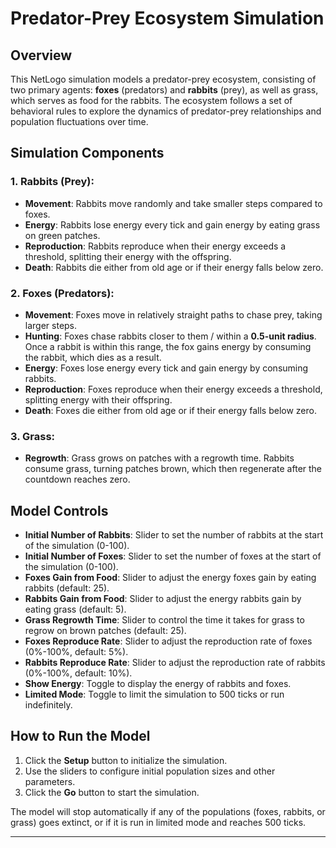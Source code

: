 # Predator-Prey Ecosystem Simulation

## Overview

This NetLogo simulation models a predator-prey ecosystem, consisting of two primary agents: **foxes** (predators) and **rabbits** (prey), as well as grass, which serves as food for the rabbits. The ecosystem follows a set of behavioral rules to explore the dynamics of predator-prey relationships and population fluctuations over time.

## Simulation Components

### 1. **Rabbits** (Prey):
   - **Movement**: Rabbits move randomly and take smaller steps compared to foxes.
   - **Energy**: Rabbits lose energy every tick and gain energy by eating grass on green patches.
   - **Reproduction**: Rabbits reproduce when their energy exceeds a threshold, splitting their energy with the offspring.
   - **Death**: Rabbits die either from old age or if their energy falls below zero.

### 2. **Foxes** (Predators):
   - **Movement**: Foxes move in relatively straight paths to chase prey, taking larger steps.
   - **Hunting**: Foxes chase rabbits closer to them / within a **0.5-unit radius**. Once a rabbit is within this range, the fox gains energy by consuming the rabbit, which dies as a result.
   - **Energy**: Foxes lose energy every tick and gain energy by consuming rabbits.
   - **Reproduction**: Foxes reproduce when their energy exceeds a threshold, splitting energy with their offspring.
   - **Death**: Foxes die either from old age or if their energy falls below zero.

### 3. **Grass**:
   - **Regrowth**: Grass grows on patches with a regrowth time. Rabbits consume grass, turning patches brown, which then regenerate after the countdown reaches zero.

## Model Controls

- **Initial Number of Rabbits**: Slider to set the number of rabbits at the start of the simulation (0-100).
- **Initial Number of Foxes**: Slider to set the number of foxes at the start of the simulation (0-100).
- **Foxes Gain from Food**: Slider to adjust the energy foxes gain by eating rabbits (default: 25).
- **Rabbits Gain from Food**: Slider to adjust the energy rabbits gain by eating grass (default: 5).
- **Grass Regrowth Time**: Slider to control the time it takes for grass to regrow on brown patches (default: 25).
- **Foxes Reproduce Rate**: Slider to adjust the reproduction rate of foxes (0%-100%, default: 5%).
- **Rabbits Reproduce Rate**: Slider to adjust the reproduction rate of rabbits (0%-100%, default: 10%).
- **Show Energy**: Toggle to display the energy of rabbits and foxes.
- **Limited Mode**: Toggle to limit the simulation to 500 ticks or run indefinitely.

## How to Run the Model

1. Click the **Setup** button to initialize the simulation.
2. Use the sliders to configure initial population sizes and other parameters.
3. Click the **Go** button to start the simulation.

The model will stop automatically if any of the populations (foxes, rabbits, or grass) goes extinct, or if it is run in limited mode and reaches 500 ticks.

---

